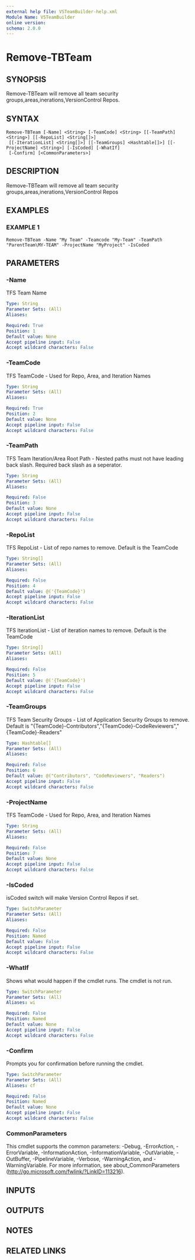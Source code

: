 ```yaml
---
external help file: VSTeamBuilder-help.xml
Module Name: VSTeamBuilder
online version:
schema: 2.0.0
---
```


# Remove-TBTeam

## SYNOPSIS
Remove-TBTeam will remove all team security groups,areas,inerations,VersionControl Repos.

## SYNTAX

```
Remove-TBTeam [-Name] <String> [-TeamCode] <String> [[-TeamPath] <String>] [[-RepoList] <String[]>]
 [[-IterationList] <String[]>] [[-TeamGroups] <Hashtable[]>] [[-ProjectName] <String>] [-IsCoded] [-WhatIf]
 [-Confirm] [<CommonParameters>]
```

## DESCRIPTION
Remove-TBTeam will remove all team security groups,areas,inerations,VersionControl Repos

## EXAMPLES

### EXAMPLE 1
```
Remove-TBTeam -Name "My Team" -Teamcode "My-Team" -TeamPath "ParentTeam\MY-TEAM" -ProjectName "MyProject" -IsCoded
```

## PARAMETERS

### -Name
TFS Team Name

```yaml
Type: String
Parameter Sets: (All)
Aliases:

Required: True
Position: 1
Default value: None
Accept pipeline input: False
Accept wildcard characters: False
```

### -TeamCode
TFS TeamCode - Used for Repo, Area, and Iteration Names

```yaml
Type: String
Parameter Sets: (All)
Aliases:

Required: True
Position: 2
Default value: None
Accept pipeline input: False
Accept wildcard characters: False
```

### -TeamPath
TFS Team Iteration/Area Root Path - Nested paths must not have leading back slash.
Required back slash as a seperator.

```yaml
Type: String
Parameter Sets: (All)
Aliases:

Required: False
Position: 3
Default value: None
Accept pipeline input: False
Accept wildcard characters: False
```

### -RepoList
TFS RepoList - List of repo names to remove. 
Default is the TeamCode

```yaml
Type: String[]
Parameter Sets: (All)
Aliases:

Required: False
Position: 4
Default value: @('{TeamCode}')
Accept pipeline input: False
Accept wildcard characters: False
```

### -IterationList
TFS IterationList - List of iteration names to remove. 
Default is the TeamCode

```yaml
Type: String[]
Parameter Sets: (All)
Aliases:

Required: False
Position: 5
Default value: @('{TeamCode}')
Accept pipeline input: False
Accept wildcard characters: False
```

### -TeamGroups
TFS Team Security Groups - List of Application Security Groups to remove. 
Default is "{TeamCode}-Contributors","{TeamCode}-CodeReviewers","{TeamCode}-Readers"

```yaml
Type: Hashtable[]
Parameter Sets: (All)
Aliases:

Required: False
Position: 6
Default value: @("Contributors", "CodeReviewers", "Readers")
Accept pipeline input: False
Accept wildcard characters: False
```

### -ProjectName
TFS TeamCode - Used for Repo, Area, and Iteration Names

```yaml
Type: String
Parameter Sets: (All)
Aliases:

Required: False
Position: 7
Default value: None
Accept pipeline input: False
Accept wildcard characters: False
```

### -IsCoded
isCoded switch will make Version Control Repos if set.

```yaml
Type: SwitchParameter
Parameter Sets: (All)
Aliases:

Required: False
Position: Named
Default value: False
Accept pipeline input: False
Accept wildcard characters: False
```

### -WhatIf
Shows what would happen if the cmdlet runs.
The cmdlet is not run.

```yaml
Type: SwitchParameter
Parameter Sets: (All)
Aliases: wi

Required: False
Position: Named
Default value: None
Accept pipeline input: False
Accept wildcard characters: False
```

### -Confirm
Prompts you for confirmation before running the cmdlet.

```yaml
Type: SwitchParameter
Parameter Sets: (All)
Aliases: cf

Required: False
Position: Named
Default value: None
Accept pipeline input: False
Accept wildcard characters: False
```

### CommonParameters
This cmdlet supports the common parameters: -Debug, -ErrorAction, -ErrorVariable, -InformationAction, -InformationVariable, -OutVariable, -OutBuffer, -PipelineVariable, -Verbose, -WarningAction, and -WarningVariable. For more information, see about_CommonParameters (http://go.microsoft.com/fwlink/?LinkID=113216).

## INPUTS

## OUTPUTS

## NOTES

## RELATED LINKS
